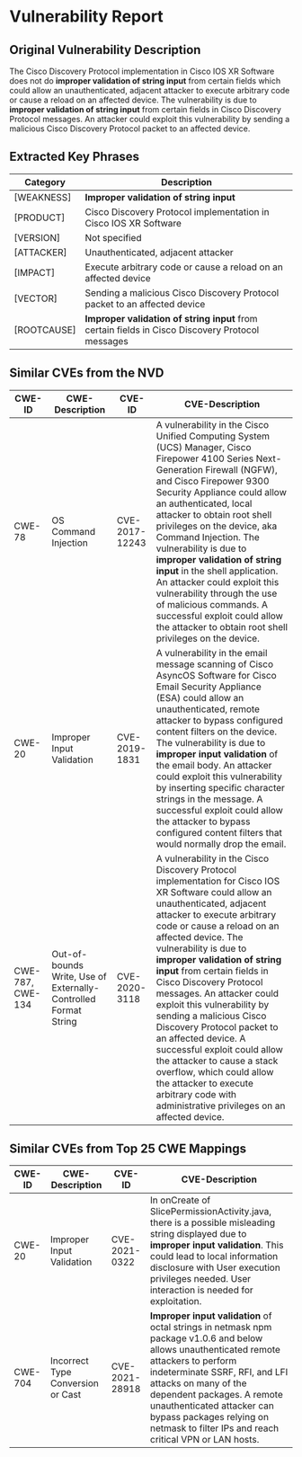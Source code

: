 # Vulnerability Report

## Original Vulnerability Description
The Cisco Discovery Protocol implementation in Cisco IOS XR Software does not do **improper validation of string input** from certain fields which could allow an unauthenticated, adjacent attacker to execute arbitrary code or cause a reload on an affected device. The vulnerability is due to **improper validation of string input** from certain fields in Cisco Discovery Protocol messages. An attacker could exploit this vulnerability by sending a malicious Cisco Discovery Protocol packet to an affected device.

## Extracted Key Phrases

| Category | Description |
|----------|-------------|
| [WEAKNESS] | **Improper validation of string input** |
| [PRODUCT] | Cisco Discovery Protocol implementation in Cisco IOS XR Software |
| [VERSION] | Not specified |
| [ATTACKER] | Unauthenticated, adjacent attacker |
| [IMPACT] | Execute arbitrary code or cause a reload on an affected device |
| [VECTOR] | Sending a malicious Cisco Discovery Protocol packet to an affected device |
| [ROOTCAUSE] | **Improper validation of string input** from certain fields in Cisco Discovery Protocol messages |

## Similar CVEs from the NVD

| CWE-ID | CWE-Description | CVE-ID | CVE-Description |
|--------|-----------------|--------|-----------------|
| CWE-78 | OS Command Injection | CVE-2017-12243 | A vulnerability in the Cisco Unified Computing System (UCS) Manager, Cisco Firepower 4100 Series Next-Generation Firewall (NGFW), and Cisco Firepower 9300 Security Appliance could allow an authenticated, local attacker to obtain root shell privileges on the device, aka Command Injection. The vulnerability is due to **improper validation of string input** in the shell application. An attacker could exploit this vulnerability through the use of malicious commands. A successful exploit could allow the attacker to obtain root shell privileges on the device. |
| CWE-20 | Improper Input Validation | CVE-2019-1831 | A vulnerability in the email message scanning of Cisco AsyncOS Software for Cisco Email Security Appliance (ESA) could allow an unauthenticated, remote attacker to bypass configured content filters on the device. The vulnerability is due to **improper input validation** of the email body. An attacker could exploit this vulnerability by inserting specific character strings in the message. A successful exploit could allow the attacker to bypass configured content filters that would normally drop the email. |
| CWE-787, CWE-134 | Out-of-bounds Write, Use of Externally-Controlled Format String | CVE-2020-3118 | A vulnerability in the Cisco Discovery Protocol implementation for Cisco IOS XR Software could allow an unauthenticated, adjacent attacker to execute arbitrary code or cause a reload on an affected device. The vulnerability is due to **improper validation of string input** from certain fields in Cisco Discovery Protocol messages. An attacker could exploit this vulnerability by sending a malicious Cisco Discovery Protocol packet to an affected device. A successful exploit could allow the attacker to cause a stack overflow, which could allow the attacker to execute arbitrary code with administrative privileges on an affected device. |

## Similar CVEs from Top 25 CWE Mappings

| CWE-ID | CWE-Description | CVE-ID | CVE-Description |
|--------|-----------------|--------|-----------------|
| CWE-20 | Improper Input Validation | CVE-2021-0322 | In onCreate of SlicePermissionActivity.java, there is a possible misleading string displayed due to **improper input validation**. This could lead to local information disclosure with User execution privileges needed. User interaction is needed for exploitation. |
| CWE-704 | Incorrect Type Conversion or Cast | CVE-2021-28918 | **Improper input validation** of octal strings in netmask npm package v1.0.6 and below allows unauthenticated remote attackers to perform indeterminate SSRF, RFI, and LFI attacks on many of the dependent packages. A remote unauthenticated attacker can bypass packages relying on netmask to filter IPs and reach critical VPN or LAN hosts. |
